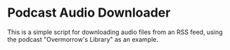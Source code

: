 # Podcast Audio Downloader

This is a simple script for downloading audio files from an RSS feed, using the podcast "Overmorrow's Library" as an example.
